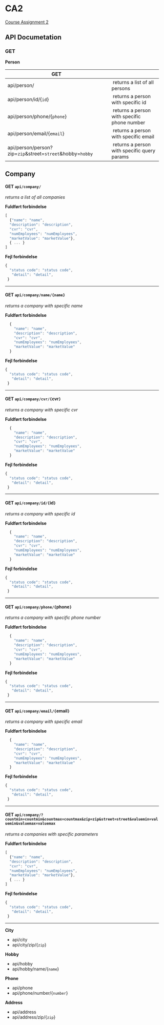 # CA2

[Course Assignment 2](https://docs.google.com/document/d/1hHtsSG-cZxqjkq-Ii2bbdir-lmZDgvxUFwT6RHwPYCw/edit)


## API Documetation

### GET

**Person**

| GET |  |
| --- | --- |
| api/person/                 | returns a list of all persons |
| api/person/id/{`id`}        | returns a person with specific id |
| api/person/phone/{`phone`}  | returns a person with specific phone number |
| api/person/email/{`email`}  | returns a person with specific email |
| api/person/person?zip=`zip`&street=`street`&hobby=`hobby` | returns a person with specific query params |

## Company

#### **GET** `api/company/`
*returns a list of all companies*

**Fuldført forbindelse**
```js
[
  {"name": "name",
  "description": "description",
  "cvr": "cvr",
  "numEmployees": "numEmployees",
  "marketValue": "marketValue"},
  { ... }
]
```

**Fejl forbindelse**
```js
{
  "status code": "status code",
   "detail": "detail",
 }
```
---

#### **GET** `api/company/name/{name}`
*returns a company with specific name*

**Fuldført forbindelse**
```js
  {
    "name": "name",
    "description": "description",
    "cvr": "cvr",
    "numEmployees": "numEmployees",
    "marketValue": "marketValue"
  }
```

**Fejl forbindelse**
```js
{
  "status code": "status code",
   "detail": "detail",
 }
```
---

#### **GET** `api/company/cvr/{`cvr`}`
*returns a company with specific cvr*

**Fuldført forbindelse**
```js
  {
    "name": "name",
    "description": "description",
    "cvr": "cvr",
    "numEmployees": "numEmployees",
    "marketValue": "marketValue"
  }
```

**Fejl forbindelse**
```js
{
  "status code": "status code",
   "detail": "detail",
 }
```
---

#### **GET** `api/company/id/{`id`}`
*returns a company with specific id*

**Fuldført forbindelse**
```js
  {
    "name": "name",
    "description": "description",
    "cvr": "cvr",
    "numEmployees": "numEmployees",
    "marketValue": "marketValue"
  }
```

**Fejl forbindelse**
```js
{
  "status code": "status code",
   "detail": "detail",
 }
```
---

#### **GET** `api/company/phone/{`phone`}`
*returns a company with specific phone number*

**Fuldført forbindelse**
```js
  {
    "name": "name",
    "description": "description",
    "cvr": "cvr",
    "numEmployees": "numEmployees",
    "marketValue": "marketValue"
  }
```

**Fejl forbindelse**
```js
{
  "status code": "status code",
   "detail": "detail",
 }
```
---

#### **GET** `api/company/email/{`email`}`
*returns a company with specific email*

**Fuldført forbindelse**
```js
  {
    "name": "name",
    "description": "description",
    "cvr": "cvr",
    "numEmployees": "numEmployees",
    "marketValue": "marketValue"
  }
```

**Fejl forbindelse**
```js
{
  "status code": "status code",
   "detail": "detail",
 }
```
---

#### **GET** `api/company/?countmin=countmin&countmax=countmax&zip=zip&street=street&valuemin=valuemin&valuemax=valuemax`
*returns a companies with specific parameters*

**Fuldført forbindelse**
```js
[
  {"name": "name",
  "description": "description",
  "cvr": "cvr",
  "numEmployees": "numEmployees",
  "marketValue": "marketValue"},
  { ... }
]
```

**Fejl forbindelse**
```js
{
  "status code": "status code",
   "detail": "detail",
 }
```
---



**City**

* api/city
* api/city/zip/{`zip`}

**Hobby**

* api/hobby
* api/hobby/name/{`name`}

**Phone**

* api/phone
* api/phone/number/{`number`}

**Address**

* api/address
* api/address/zip/{`zip`}
